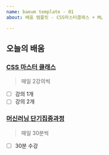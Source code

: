 ```yaml
---
name: baeum template - 01
about: 배움 템플릿 - CSS마스터클래스 + ML

---
```


## 오늘의 배움

### [CSS 마스터 클래스](https://academy.nomadcoders.co/courses/enrolled/360503)

> 매일 2강의씩

- [ ] 강의 1개
- [ ] 강의 2개

### [머신러닝 단기집중과정](https://developers.google.com/machine-learning/crash-course/prereqs-and-prework?hl=ko)

> 매일 30분씩

- [ ]  30분 수강
